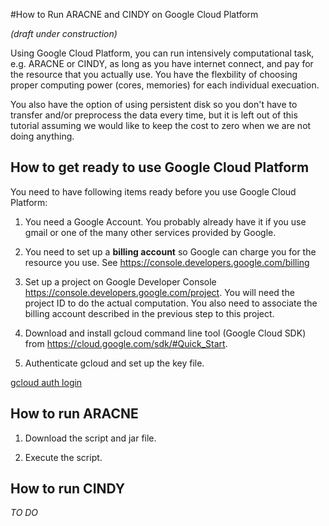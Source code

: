 #How to Run ARACNE and CINDY on Google Cloud Platform

*(draft under construction)*

Using Google Cloud Platform, you can run intensively computational task, e.g. ARACNE or CINDY, as long as you have internet connect, and pay for the resource that you actually use. You have the flexbility of choosing proper computing power (cores, memories) for each individual execuation.

You also have the option of using persistent disk so you don't have to transfer and/or preprocess the data every time, but it is left out of this tutorial assuming we would like to keep the cost to zero when we are not doing anything.

## How to get ready to use Google Cloud Platform

You need to have following items ready before you use Google Cloud Platform:

  1. You need a Google Account. You probably already have it if you use gmail or one of the many other services provided by Google.
  
  2. You need to set up a **billing account** so Google can charge you for the resource you use. See https://console.developers.google.com/billing
  
  3. Set up a project on Google Developer Console https://console.developers.google.com/project. You will need the project ID to do the actual computation. You also need to associate the billing account described in the previous step to this project.

  4. Download and install gcloud command line tool (Google Cloud SDK) from https://cloud.google.com/sdk/#Quick_Start.

  5. Authenticate gcloud and set up the key file.

  <a href="https://cloud.google.com/sdk/gcloud/reference/auth/login">gcloud auth login</a>

## How to run ARACNE

  1. Download the script and jar file.

  2. Execute the script.

## How to run CINDY

*TO DO*
